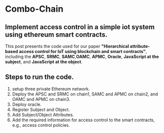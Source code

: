 # Combo-Chain
## Implement access control in a simple iot system using ethereum smart contracts.

This post presents the code used for our paper **"Hierarchical attribute-based access control for IoT using blockchain and smart contracts"**, including the **APSC**, **SRMC**, **SAMC**,**OAMC**, **APMC**, **Oracle**, **JavaScript at the subject**, and **JavaScript at the object**.

## Steps to run the code.
1. setup three private Ethereum network.
2. Deploy the APSC and SRMC on chain1, SAMC and APMC on chain2, and OAMC and APMC on chain3.
3. Deploy oracle.
4. Register Subject and Object.
5. Add Subject/Object Attributes.
6. Add the required information for access control to the smart contracts, e.g., access control policies.

